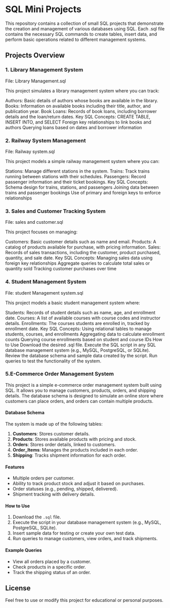 # SQL Mini Projects
This repository contains a collection of small SQL projects that demonstrate the creation and management of various databases using SQL. Each .sql file contains the necessary SQL commands to create tables, insert data, and perform basic operations related to different management systems.

## Projects Overview
### 1. Library Management System
File: Library Management.sql

This project simulates a library management system where you can track:

Authors: Basic details of authors whose books are available in the library.
Books: Information on available books including their title, author, and publication year.
Book Loans: Records of book loans, including borrower details and the loan/return dates.
Key SQL Concepts:
CREATE TABLE, INSERT INTO, and SELECT
Foreign key relationships to link books and authors
Querying loans based on dates and borrower information

### 2. Railway System Management
File: Railway system.sql

This project models a simple railway management system where you can:

Stations: Manage different stations in the system.
Trains: Track trains running between stations with their schedules.
Passengers: Record passenger information and their ticket bookings.
Key SQL Concepts:
Schema design for trains, stations, and passengers
Joining data between trains and passenger bookings
Use of primary and foreign keys to enforce relationships


### 3. Sales and Customer Tracking System
File: sales and customer.sql

This project focuses on managing:

Customers: Basic customer details such as name and email.
Products: A catalog of products available for purchase, with pricing information.
Sales: Records of sales transactions, including the customer, product purchased, quantity, and sale date.
Key SQL Concepts:
Managing sales data using foreign key relationships
Aggregate queries to calculate total sales or quantity sold
Tracking customer purchases over time


### 4. Student Management System
File: student Management system.sql

This project models a basic student management system where:

Students: Records of student details such as name, age, and enrollment date.
Courses: A list of available courses with course codes and instructor details.
Enrollments: The courses students are enrolled in, tracked by enrollment date.
Key SQL Concepts:
Using relational tables to manage students, courses, and enrollments
Aggregating data to calculate enrollment counts
Querying course enrollments based on student and course IDs
How to Use
Download the desired .sql file.
Execute the SQL script in any SQL database management system (e.g., MySQL, PostgreSQL, or SQLite).
Review the database schema and sample data created by the script.
Run queries to test the functionality of the system.

### 5.E-Commerce Order Management System

This project is a simple e-commerce order management system built using SQL. It allows you to manage customers, products, orders, and shipping details. The database schema is designed to simulate an online store where customers can place orders, and orders can contain multiple products.

#### Database Schema
The system is made up of the following tables:
1. **Customers**: Stores customer details.
2. **Products**: Stores available products with pricing and stock.
3. **Orders**: Stores order details, linked to customers.
4. **Order_Items**: Manages the products included in each order.
5. **Shipping**: Tracks shipment information for each order.

#### Features
- Multiple orders per customer.
- Ability to track product stock and adjust it based on purchases.
- Order statuses (e.g., pending, shipped, delivered).
- Shipment tracking with delivery details.

#### How to Use
1. Download the `.sql` file.
2. Execute the script in your database management system (e.g., MySQL, PostgreSQL, SQLite).
3. Insert sample data for testing or create your own test data.
4. Run queries to manage customers, view orders, and track shipments.

#### Example Queries
- View all orders placed by a customer.
- Check products in a specific order.
- Track the shipping status of an order.

## License
Feel free to use or modify this project for educational or personal purposes.

